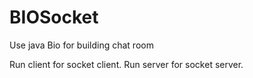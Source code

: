 # BIOSocket
Use java Bio for building chat room

Run client for socket client.
Run server for socket server.
